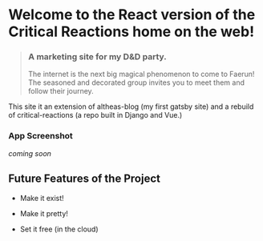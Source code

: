 # Welcome to the React version of the Critical Reactions home on the web!

> ### A marketing site for my D&D party.
>
> The internet is the next big magical phenomenon to come to Faerun! The seasoned and decorated group invites you to meet them and follow their journey.

This site it an extension of altheas-blog (my first gatsby site) and a rebuild of critical-reactions (a repo built in Django and Vue.)

### App Screenshot

_coming soon_

## Future Features of the Project

- Make it exist!

- Make it pretty!

- Set it free (in the cloud)
